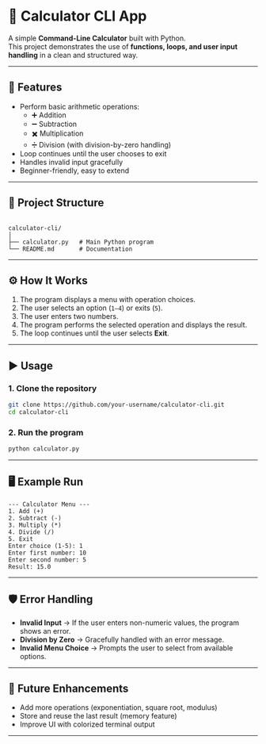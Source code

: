 # 🧮 Calculator CLI App

A simple **Command-Line Calculator** built with Python.  
This project demonstrates the use of **functions, loops, and user input handling** in a clean and structured way.  

---

## 🚀 Features
- Perform basic arithmetic operations:
  - ➕ Addition  
  - ➖ Subtraction  
  - ✖️ Multiplication  
  - ➗ Division (with division-by-zero handling)  
- Loop continues until the user chooses to exit  
- Handles invalid input gracefully  
- Beginner-friendly, easy to extend  

---

## 📂 Project Structure
```

calculator-cli/
│
├── calculator.py   # Main Python program
└── README.md       # Documentation

````

---

## ⚙️ How It Works
1. The program displays a menu with operation choices.  
2. The user selects an option (`1–4`) or exits (`5`).  
3. The user enters two numbers.  
4. The program performs the selected operation and displays the result.  
5. The loop continues until the user selects **Exit**.  

---

## ▶️ Usage

### 1. Clone the repository
```bash
git clone https://github.com/your-username/calculator-cli.git
cd calculator-cli
````

### 2. Run the program

```bash
python calculator.py
```

---

## 🖥️ Example Run

```
--- Calculator Menu ---
1. Add (+)
2. Subtract (-)
3. Multiply (*)
4. Divide (/)
5. Exit
Enter choice (1-5): 1
Enter first number: 10
Enter second number: 5
Result: 15.0
```

---

## 🛡️ Error Handling

* **Invalid Input** → If the user enters non-numeric values, the program shows an error.
* **Division by Zero** → Gracefully handled with an error message.
* **Invalid Menu Choice** → Prompts the user to select from available options.

---

## 📌 Future Enhancements

* Add more operations (exponentiation, square root, modulus)
* Store and reuse the last result (memory feature)
* Improve UI with colorized terminal output
---
